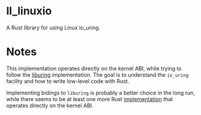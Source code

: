 # ll_linuxio

A Rust library for using Linux io_uring.

# Notes

This implementation operates directly on the kernel ABI, while trying to follow
the [liburing](https://github.com/axboe/liburing) implementation. The goal is to
understand the `io_uring` facility and how to write low-level code with Rust.

Implementing bidings to `liburing` is probably a better choice in the long run,
while there seems to be at least one more Rust
[implementation](https://github.com/quininer/linux-io-uring) that operates
directly on the kernel ABI.
